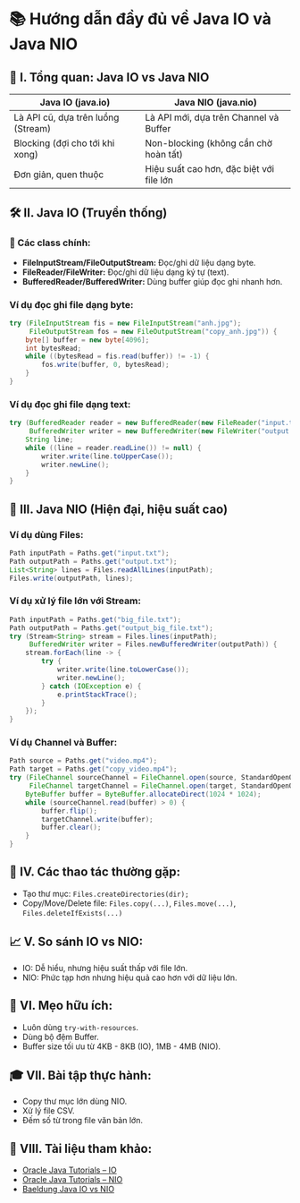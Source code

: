 
# 📚 Hướng dẫn đầy đủ về Java IO và Java NIO

## 📌 I. Tổng quan: Java IO vs Java NIO

| Java IO (java.io) | Java NIO (java.nio) |
|-------------------|---------------------|
| Là API cũ, dựa trên luồng (Stream) | Là API mới, dựa trên Channel và Buffer |
| Blocking (đợi cho tới khi xong) | Non-blocking (không cần chờ hoàn tất) |
| Đơn giản, quen thuộc | Hiệu suất cao hơn, đặc biệt với file lớn |

## 🛠️ II. Java IO (Truyền thống)

### 🎯 Các class chính:
- **FileInputStream/FileOutputStream:** Đọc/ghi dữ liệu dạng byte.
- **FileReader/FileWriter:** Đọc/ghi dữ liệu dạng ký tự (text).
- **BufferedReader/BufferedWriter:** Dùng buffer giúp đọc ghi nhanh hơn.

### Ví dụ đọc ghi file dạng byte:
```java
try (FileInputStream fis = new FileInputStream("anh.jpg");
     FileOutputStream fos = new FileOutputStream("copy_anh.jpg")) {
    byte[] buffer = new byte[4096];
    int bytesRead;
    while ((bytesRead = fis.read(buffer)) != -1) {
        fos.write(buffer, 0, bytesRead);
    }
}
```

### Ví dụ đọc ghi file dạng text:
```java
try (BufferedReader reader = new BufferedReader(new FileReader("input.txt"));
     BufferedWriter writer = new BufferedWriter(new FileWriter("output.txt"))) {
    String line;
    while ((line = reader.readLine()) != null) {
        writer.write(line.toUpperCase());
        writer.newLine();
    }
}
```

## 🚀 III. Java NIO (Hiện đại, hiệu suất cao)

### Ví dụ dùng Files:
```java
Path inputPath = Paths.get("input.txt");
Path outputPath = Paths.get("output.txt");
List<String> lines = Files.readAllLines(inputPath);
Files.write(outputPath, lines);
```

### Ví dụ xử lý file lớn với Stream:
```java
Path inputPath = Paths.get("big_file.txt");
Path outputPath = Paths.get("output_big_file.txt");
try (Stream<String> stream = Files.lines(inputPath);
     BufferedWriter writer = Files.newBufferedWriter(outputPath)) {
    stream.forEach(line -> {
        try {
            writer.write(line.toLowerCase());
            writer.newLine();
        } catch (IOException e) {
            e.printStackTrace();
        }
    });
}
```

### Ví dụ Channel và Buffer:
```java
Path source = Paths.get("video.mp4");
Path target = Paths.get("copy_video.mp4");
try (FileChannel sourceChannel = FileChannel.open(source, StandardOpenOption.READ);
     FileChannel targetChannel = FileChannel.open(target, StandardOpenOption.CREATE, StandardOpenOption.WRITE)) {
    ByteBuffer buffer = ByteBuffer.allocateDirect(1024 * 1024);
    while (sourceChannel.read(buffer) > 0) {
        buffer.flip();
        targetChannel.write(buffer);
        buffer.clear();
    }
}
```

## 🔖 IV. Các thao tác thường gặp:
- Tạo thư mục: `Files.createDirectories(dir);`
- Copy/Move/Delete file: `Files.copy(...)`, `Files.move(...)`, `Files.deleteIfExists(...)`

## 📈 V. So sánh IO vs NIO:
- IO: Dễ hiểu, nhưng hiệu suất thấp với file lớn.
- NIO: Phức tạp hơn nhưng hiệu quả cao hơn với dữ liệu lớn.

## 🧠 VI. Mẹo hữu ích:
- Luôn dùng `try-with-resources`.
- Dùng bộ đệm Buffer.
- Buffer size tối ưu từ 4KB - 8KB (IO), 1MB - 4MB (NIO).

## 🎓 VII. Bài tập thực hành:
- Copy thư mục lớn dùng NIO.
- Xử lý file CSV.
- Đếm số từ trong file văn bản lớn.

## 📖 VIII. Tài liệu tham khảo:
- [Oracle Java Tutorials – IO](https://docs.oracle.com/javase/tutorial/essential/io/)
- [Oracle Java Tutorials – NIO](https://docs.oracle.com/javase/tutorial/essential/io/fileio.html)
- [Baeldung Java IO vs NIO](https://www.baeldung.com/java-io-vs-nio)
